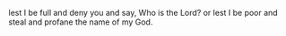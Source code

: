 lest I be full and deny you and say, Who is the Lord? or lest I be poor and steal and profane the name of my God.
